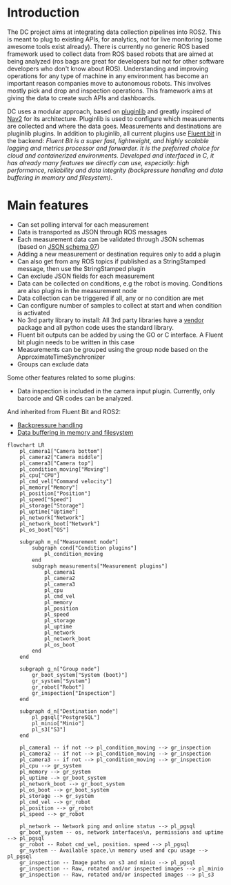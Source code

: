 # Introduction

The DC project aims at integrating data collection pipelines into ROS2. This is meant to plug to existing APIs, for analytics, not for live monitoring (some awesome tools exist already). There is currently no generic ROS based framework used to collect data from ROS based robots that are aimed at being analyzed (ros bags are great for developers but not for other software developers who don't know about ROS). Understanding and improving operations for any type of machine in any environment has become an important reason companies move to autonomous robots. This involves mostly pick and drop and inspection operations. This framework aims at giving the data to create such APIs and dashboards.

DC uses a modular approach, based on [pluginlib](https://index.ros.org/p/pluginlib/) and greatly inspired of [Nav2](https://navigation.ros.org/) for its architecture. Pluginlib is used to configure which measurements are collected and where the data goes. Measurements and destinations are pluginlib plugins. In addition to pluginlib, all current plugins use [Fluent bit](https://fluentbit.io/) in the backend: *Fluent Bit is a super fast, lightweight, and highly scalable logging and metrics processor and forwarder. It is the preferred choice for cloud and containerized environments. Developed and interfaced in C, it has already many features we directly can use, especially: high performance, reliability and data integrity (backpressure handling and data buffering in memory and filesystem)*.

# Main features

* Can set polling interval for each measurement
* Data is transported as JSON through ROS messages
* Each measurement data can be validated through JSON schemas (based on [JSON schema 07](https://json-schema.org/draft-07/json-schema-release-notes.html))
* Adding a new measurement or destination requires only to add a plugin
* Can also get from any ROS topics if published as a StringStamped message, then use the StringStamped plugin
* Can exclude JSON fields for each measurement
* Data can be collected on conditions, e.g the robot is moving. Conditions are also plugins in the measurement node
* Data collection can be triggered if all, any or no condition are met
* Can configure number of samples to collect at start and when condition is activated
* No 3rd party library to install: All 3rd party libraries have a [vendor](https://answers.ros.org/question/332915/what-does-the-_vendor-suffix-mean-in-a-package-name/) package and all python code uses the standard library.
* Fluent bit outputs can be added by using the GO or C interface. A Fluent bit plugin needs to be written in this case
* Measurements can be grouped using the group node based on the ApproximateTimeSynchronizer
* Groups can exclude data

Some other features related to some plugins:
* Data inspection is included in the camera input plugin. Currently, only barcode and QR codes can be analyzed.


And inherited from Fluent Bit and ROS2:

* [Backpressure handling](https://docs.fluentbit.io/manual/v/1.0/configuration/backpressure)
* [Data buffering in memory and filesystem](https://docs.fluentbit.io/manual/v/1.0/configuration/buffering)

```mermaid
flowchart LR
    pl_camera1["Camera bottom"]
    pl_camera2["Camera middle"]
    pl_camera3["Camera top"]
    pl_condition_moving["Moving"]
    pl_cpu["CPU"]
    pl_cmd_vel["Command velocity"]
    pl_memory["Memory"]
    pl_position["Position"]
    pl_speed["Speed"]
    pl_storage["Storage"]
    pl_uptime["Uptime"]
    pl_network["Network"]
    pl_network_boot["Network"]
    pl_os_boot["OS"]

    subgraph m_n["Measurement node"]
        subgraph cond["Condition plugins"]
            pl_condition_moving
        end
        subgraph measurements["Measurement plugins"]
            pl_camera1
            pl_camera2
            pl_camera3
            pl_cpu
            pl_cmd_vel
            pl_memory
            pl_position
            pl_speed
            pl_storage
            pl_uptime
            pl_network
            pl_network_boot
            pl_os_boot
        end
    end

    subgraph g_n["Group node"]
        gr_boot_system["System (boot)"]
        gr_system["System"]
        gr_robot["Robot"]
        gr_inspection["Inspection"]
    end

    subgraph d_n["Destination node"]
        pl_pgsql["PostgreSQL"]
        pl_minio["Minio"]
        pl_s3["S3"]
    end

    pl_camera1 -- if not --> pl_condition_moving --> gr_inspection
    pl_camera2 -- if not --> pl_condition_moving --> gr_inspection
    pl_camera3 -- if not --> pl_condition_moving --> gr_inspection
    pl_cpu --> gr_system
    pl_memory --> gr_system
    pl_uptime --> gr_boot_system
    pl_network_boot --> gr_boot_system
    pl_os_boot --> gr_boot_system
    pl_storage --> gr_system
    pl_cmd_vel --> gr_robot
    pl_position --> gr_robot
    pl_speed --> gr_robot

    pl_network -- Network ping and online status --> pl_pgsql
    gr_boot_system -- os, network interfaces\n, permissions and uptime --> pl_pgsql
    gr_robot -- Robot cmd_vel, position. speed --> pl_pgsql
    gr_system -- Available space,\n memory used and cpu usage --> pl_pgsql
    gr_inspection -- Image paths on s3 and minio --> pl_pgsql
    gr_inspection -- Raw, rotated and/or inspected images --> pl_minio
    gr_inspection -- Raw, rotated and/or inspected images --> pl_s3
```
